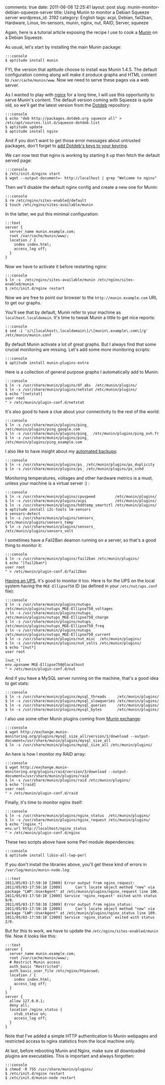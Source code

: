 comments: true
date: 2011-06-06 12:25:41
layout: post
slug: munin-monitor-debian-squeeze-server
title: Using Munin to monitor a Debian Squeeze server
wordpress_id: 3192
category: English
tags: acpi, Debian, fail2ban, Hardware, Linux, lm-sensors, munin, nginx, nut, RAID, Server, squeeze

Again, here is a tutorial article exposing the recipe I use to cook a [Munin](http://en.wikipedia.org/wiki/Munin_(network_monitoring_application)) on a Debian Squeeze.

As usual, let's start by installing the main Munin package:

    :::console
    $ aptitude install munin

FYI, the version that aptitude choose to install was Munin 1.4.5. The default configuration coming along will make it produce graphs and HTML content to `/var/cache/munin/www`. Now we need to serve these pages via a web server.

As I wanted to play with [nginx](http://en.wikipedia.org/wiki/Nginx) for a long time, I will use this opportunity to serve Munin's content. The default version coming with Squeeze is quite old, so we'll get the latest version from the [Dotdeb](http://www.dotdeb.org/) repository:

    :::console
    $ echo "deb http://packages.dotdeb.org squeeze all" > /etc/apt/sources.list.d/squeeze-dotdeb.list
    $ aptitude update
    $ aptitude install nginx

And if you don't want to get those error messages about untrusted packages, don't forget to [add Dotdeb's keys to your keyring](http://www.dotdeb.org/2010/07/11/dotdeb-packages-are-now-signed/).

We can now test that nginx is working by starting it up then fetch the default served page:

    :::console
    $ /etc/init.d/nginx start
    $ wget --output-document=- http://localhost | grep "Welcome to nginx"

Then we'll disable the default nginx config and create a new one for Munin:

    :::console
    $ rm /etc/nginx/sites-enabled/default
    $ touch /etc/nginx/sites-available/munin

In the latter, we put this minimal configuration:

    :::text
    server {
      server_name munin.example.com;
      root /var/cache/munin/www/;
      location / {
        index index.html;
        access_log off;
      }
    }

Now we have to activate it before restarting nginx:

    :::console
    $ ln -s  /etc/nginx/sites-available/munin /etc/nginx/sites-enabled/munin
    $ /etc/init.d/nginx restart

Now we are free to point our browser to the `http://munin.example.com` URL to get our graphs.

You'll see that by default, Munin refer to your machine as `localhost.localdomain`. It's time to tweak Munin a little to get nice reports:

    :::console
    $ sed -i 's/\[localhost\.localdomain\]/\[munin\.example\.com\]/g' /etc/munin/munin.conf

By default Munin activate a lot of great graphs. But I always find that some crucial monitoring are missing. Let's add some more monitoring scripts:

    :::console
    $ aptitude install munin-plugins-extra

Here is a collection of general purpose graphs I automatically add to Munin:

    :::console
    $ ln -s /usr/share/munin/plugins/df_abs  /etc/munin/plugins/
    $ ln -s /usr/share/munin/plugins/netstat /etc/munin/plugins/
    $ echo "[netstat]
    user root
    " > /etc/munin/plugin-conf.d/netstat

It's also good to have a clue about your connectivity to the rest of the world:

    :::console
    $ ln -s /usr/share/munin/plugins/ping_  /etc/munin/plugins/ping_google.com
    $ ln -s /usr/share/munin/plugins/ping_  /etc/munin/plugins/ping_ovh.fr
    $ ln -s /usr/share/munin/plugins/ping_  /etc/munin/plugins/ping_example.com

I also like to have insight about my [automated backups](http://kevin.deldycke.com/2011/09/cloud-based-server-backups-duplicity-amazon-s3/):

    :::console
    $ ln -s /usr/share/munin/plugins/ps_ /etc/munin/plugins/ps_duplicity
    $ ln -s /usr/share/munin/plugins/ps_ /etc/munin/plugins/ps_sshd

Monitoring temperatures, voltages and other hardware metrics is a must, unless your machine is a virtual server :) :

    :::console
    $ ln -s /usr/share/munin/plugins/cpuspeed         /etc/munin/plugins/
    $ ln -s /usr/share/munin/plugins/acpi             /etc/munin/plugins/
    $ ln -s /usr/share/munin/plugins/hddtemp_smartctl /etc/munin/plugins/
    $ aptitude install i2c-tools lm-sensors
    $ sensors-detect
    $ ln -s /usr/share/munin/plugins/sensors_ /etc/munin/plugins/sensors_temp
    $ ln -s /usr/share/munin/plugins/sensors_ /etc/munin/plugins/sensors_volt

I sometimes have a Fail2Ban deamon running on a server, so that's a good thing to monitor it:

    :::console
    $ ln -s /usr/share/munin/plugins/fail2ban /etc/munin/plugins/
    $ echo "[fail2ban*]
    user root
    " > /etc/munin/plugin-conf.d/fail2ban

[Having an UPS](http://kevin.deldycke.com/2011/05/mge-ellipse-750-ups-debian-squeeze/), it's good to monitor it too. Here is for the UPS on the local system having the `MGE-Ellipse750` ID (as defined in your `/etc/nut/ups.conf` file):

    :::console
    $ ln -s /usr/share/munin/plugins/nutups_   /etc/munin/plugins/nutups_MGE-Ellipse750_voltages
    $ ln -s /usr/share/munin/plugins/nutups_   /etc/munin/plugins/nutups_MGE-Ellipse750_charge
    $ ln -s /usr/share/munin/plugins/nutups_   /etc/munin/plugins/nutups_MGE-Ellipse750_freq
    $ ln -s /usr/share/munin/plugins/nutups_   /etc/munin/plugins/nutups_MGE-Ellipse750_current
    $ ln -s /usr/share/munin/plugins/nut_misc  /etc/munin/plugins/
    $ ln -s /usr/share/munin/plugins/nut_volts /etc/munin/plugins/
    $ echo "[nut*]
    user root

    [nut_*]
    env.upsname MGE-Ellipse750@localhost
    " > /etc/munin/plugin-conf.d/nut

And if you have a MySQL server running on the machine, that's a good idea to get stats:

    :::console
    $ ln -s /usr/share/munin/plugins/mysql_threads     /etc/munin/plugins/
    $ ln -s /usr/share/munin/plugins/mysql_slowqueries /etc/munin/plugins/
    $ ln -s /usr/share/munin/plugins/mysql_queries     /etc/munin/plugins/
    $ ln -s /usr/share/munin/plugins/mysql_bytes       /etc/munin/plugins/

I also use some other Munin plugins coming from [Munin exchange](http://exchange.munin-monitoring.org):

    :::console
    $ wget http://exchange.munin-monitoring.org/plugins/mysql_size_all/version/1/download --output-document=/usr/share/munin/plugins/mysql_size_all
    $ ln -s /usr/share/munin/plugins/mysql_size_all /etc/munin/plugins/

An here is how I monitor my RAID array:

    :::console
    $ wget http://exchange.munin-monitoring.org/plugins/raid/version/3/download --output-document=/usr/share/munin/plugins/raid
    $ ln -s /usr/share/munin/plugins/raid /etc/munin/plugins/
    $ echo "[raid]
    user root
    " > /etc/munin/plugin-conf.d/raid

Finally, it's time to monitor nginx itself:

    :::console
    $ ln -s /usr/share/munin/plugins/nginx_status  /etc/munin/plugins/
    $ ln -s /usr/share/munin/plugins/nginx_request /etc/munin/plugins/
    $ echo "[nginx_*]
    env.url http://localhost/nginx_status
    " > /etc/munin/plugin-conf.d/nginx

These two scripts above have some Perl module dependencies:

    :::console
    $ aptitude install libio-all-lwp-perl

If you don't install the libraries above, you'll get these kind of errors in `/var/log/munin/munin-node.log`:

    :::text
    2011/05/03-17:50:10 [2009] Error output from nginx_request:
    2011/05/03-17:50:10 [2009]      Can't locate object method "new" via package "LWP::UserAgent" at /etc/munin/plugins/nginx_request line 106.
    2011/05/03-17:50:10 [2009] Service 'nginx_request' exited with status 9/0.
    2011/05/03-17:50:10 [2009] Error output from nginx_status:
    2011/05/03-17:50:10 [2009]      Can't locate object method "new" via package "LWP::UserAgent" at /etc/munin/plugins/nginx_status line 109.
    2011/05/03-17:50:10 [2009] Service 'nginx_status' exited with status 2/0.

But for this to work, we have to update the `/etc/nginx/sites-enabled/munin` file. Now it looks like this:

    :::text
    server {
      server_name munin.example.com;
      root /var/cache/munin/www/;
      # Restrict Munin access
      auth_basic "Restricted";
      auth_basic_user_file /etc/nginx/htpasswd;
      location / {
        index index.html;
        access_log off;
      }
    }
    server {
      allow 127.0.0.1;
      deny all;
      location /nginx_status {
        stub_status on;
        access_log off;
      }
    }

Note that I've added a simple HTTP authentication to Munin webpages and restricted access to nginx statistics from the local machine only.

At last, before rebooting Munin and Nginx, make sure all downloaded plugins are executables. This is important and always forgotten:

    :::console
    $ chmod -R 755 /usr/share/munin/plugins/
    $ /etc/init.d/nginx restart
    $ /etc/init.d/munin-node restart

